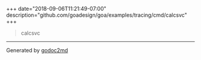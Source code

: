 +++
date="2018-09-06T11:21:49-07:00"
description="github.com/goadesign/goa/examples/tracing/cmd/calcsvc"
+++


> calcsvc





- - -
Generated by [godoc2md](https://godoc.org/github.com/davecheney/godoc2md)
